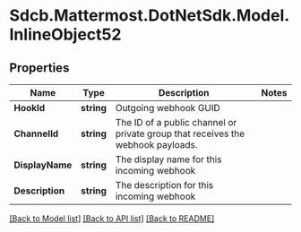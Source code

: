 # Sdcb.Mattermost.DotNetSdk.Model.InlineObject52
## Properties

Name | Type | Description | Notes
------------ | ------------- | ------------- | -------------
**HookId** | **string** | Outgoing webhook GUID | 
**ChannelId** | **string** | The ID of a public channel or private group that receives the webhook payloads. | 
**DisplayName** | **string** | The display name for this incoming webhook | 
**Description** | **string** | The description for this incoming webhook | 

[[Back to Model list]](../README.md#documentation-for-models) [[Back to API list]](../README.md#documentation-for-api-endpoints) [[Back to README]](../README.md)

